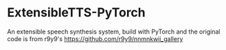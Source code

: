 # ExtensibleTTS-PyTorch
An extensible speech synthesis system, build with PyTorch and the original code is from r9y9's https://github.com/r9y9/nnmnkwii_gallery
